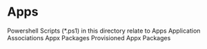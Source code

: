 # Apps

Powershell Scripts (*.ps1) in this directory relate to Apps
Application Associations
Appx Packages
Provisioned Appx Packages
